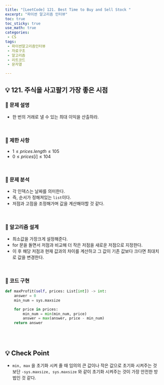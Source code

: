 ```yaml
---
title: "[LeetCode] 121. Best Time to Buy and Sell Stock "
excerpt: "파이썬 알고리즘 인터뷰"
toc: true
toc_sticky: true
use_math: true
categories:
 - CS
tags:
 - 파이썬알고리즘인터뷰
 - 자료구조
 - 알고리즘
 - 리트코드
 - 문자열

---
```

## &#128161; 121. 주식을 사고팔기 가장 좋은 시점


### &#128204; 문제 설명
- 한 번의 거래로 낼 수 있는 최대 이익을 산출하라.

<br/>

### &#128204; 제한 사항

- $1 \leq prices.length \leq 105$
- $0 \leq prices[i] \leq 104$

<br/>

### &#128204; 문제 분석
- 각 인덱스는 날짜를 의미한다.
- 즉, 순서가 정해져있는 <code>list</code>이다.
- 저점과 고점을 조정해가며 값을 계산해야할 것 같다.
<br/>

### &#128204; 알고리즘 설계
- 최소값을 가장크게 설정해준다.
- for 문을 돌면서 저점과 비교해 더 작은 저점을 새로운 저점으로 지정한다.
- 이 후 해당 저점과 현재 값과의 차이를 계산하고 그 값이 기존 값보다 크다면 최대치로 값을 변경한다.

<br/>

### &#128204; 코드 구현
```python
def maxProfit(self, prices: List[int]) -> int:
    answer = 0
    min_num = sys.maxsize

    for price in prices:
        min_num = min(min_num, price)
        answer = max(answer, price - min_num)
    return answer
```

<br/>
<br/>

## &#128161; Check Point
- <code>min, max</code> 을 초기화 시켜 줄 때 임의의 큰 값이나 작은 값으로 초기화 시켜주는 것보단 <code>-sys.maxsize, sys.maxsize</code> 와 같이 초기화 시켜주는 것이 가장 안전한 방법인 것 같다.